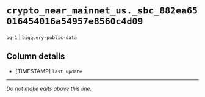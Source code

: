 # `crypto_near_mainnet_us._sbc_882ea65016454016a54957e8560c4d09`
`bq-1` | `bigquery-public-data`

## Column details
* [TIMESTAMP] `last_update`

-------------------------------------------------------------------------------
*Do not make edits above this line.*
